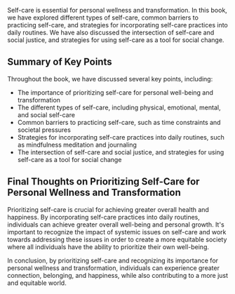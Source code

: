 
Self-care is essential for personal wellness and transformation. In this book, we have explored different types of self-care, common barriers to practicing self-care, and strategies for incorporating self-care practices into daily routines. We have also discussed the intersection of self-care and social justice, and strategies for using self-care as a tool for social change.

Summary of Key Points
---------------------

Throughout the book, we have discussed several key points, including:

* The importance of prioritizing self-care for personal well-being and transformation
* The different types of self-care, including physical, emotional, mental, and social self-care
* Common barriers to practicing self-care, such as time constraints and societal pressures
* Strategies for incorporating self-care practices into daily routines, such as mindfulness meditation and journaling
* The intersection of self-care and social justice, and strategies for using self-care as a tool for social change

Final Thoughts on Prioritizing Self-Care for Personal Wellness and Transformation
---------------------------------------------------------------------------------

Prioritizing self-care is crucial for achieving greater overall health and happiness. By incorporating self-care practices into daily routines, individuals can achieve greater overall well-being and personal growth. It's important to recognize the impact of systemic issues on self-care and work towards addressing these issues in order to create a more equitable society where all individuals have the ability to prioritize their own well-being.

In conclusion, by prioritizing self-care and recognizing its importance for personal wellness and transformation, individuals can experience greater connection, belonging, and happiness, while also contributing to a more just and equitable world.